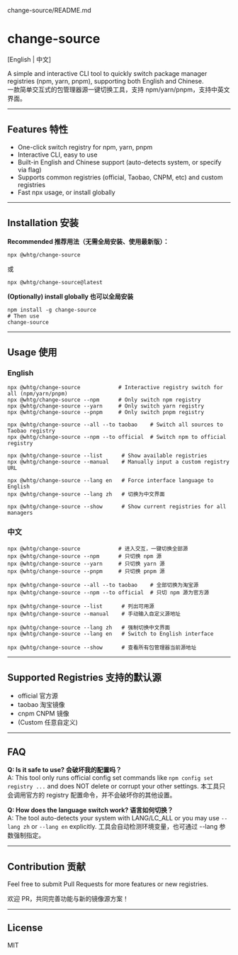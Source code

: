 change-source/README.md
# change-source

[English | 中文]

A simple and interactive CLI tool to quickly switch package manager registries (npm, yarn, pnpm), supporting both English and Chinese.  
一款简单交互式的包管理器源一键切换工具，支持 npm/yarn/pnpm，支持中英文界面。

---

## Features 特性

- One-click switch registry for npm, yarn, pnpm
- Interactive CLI, easy to use
- Built-in English and Chinese support (auto-detects system, or specify via flag)
- Supports common registries (official, Taobao, CNPM, etc) and custom registries
- Fast npx usage, or install globally

---

## Installation 安装

**Recommended 推荐用法（无需全局安装、使用最新版）：**

```shell
npx @whtg/change-source
```

或

```shell
npx @whtg/change-source@latest
```

**(Optionally) install globally 也可以全局安装**

```shell
npm install -g change-source
# Then use
change-source
```

---

## Usage 使用

### English

```shell
npx @whtg/change-source            # Interactive registry switch for all (npm/yarn/pnpm)
npx @whtg/change-source --npm      # Only switch npm registry
npx @whtg/change-source --yarn     # Only switch yarn registry
npx @whtg/change-source --pnpm     # Only switch pnpm registry

npx @whtg/change-source --all --to taobao    # Switch all sources to Taobao registry
npx @whtg/change-source --npm --to official  # Switch npm to official registry

npx @whtg/change-source --list      # Show available registries
npx @whtg/change-source --manual    # Manually input a custom registry URL

npx @whtg/change-source --lang en   # Force interface language to English
npx @whtg/change-source --lang zh   # 切换为中文界面

npx @whtg/change-source --show      # Show current registries for all managers
```

### 中文

```shell
npx @whtg/change-source            # 进入交互，一键切换全部源
npx @whtg/change-source --npm      # 只切换 npm 源
npx @whtg/change-source --yarn     # 只切换 yarn 源
npx @whtg/change-source --pnpm     # 只切换 pnpm 源

npx @whtg/change-source --all --to taobao    # 全部切换为淘宝源
npx @whtg/change-source --npm --to official  # 只切 npm 源为官方源

npx @whtg/change-source --list      # 列出可用源
npx @whtg/change-source --manual    # 手动输入自定义源地址

npx @whtg/change-source --lang zh   # 强制切换中文界面
npx @whtg/change-source --lang en   # Switch to English interface

npx @whtg/change-source --show      # 查看所有包管理器当前源地址
```

---

## Supported Registries 支持的默认源

- official 官方源
- taobao 淘宝镜像
- cnpm CNPM 镜像
- (Custom 任意自定义)

---

## FAQ

**Q: Is it safe to use? 会破坏我的配置吗？**  
A: This tool only runs official config set commands like `npm config set registry ...` and does NOT delete or corrupt your other settings. 本工具只会调用官方的 registry 配置命令，并不会破坏你的其他设置。

**Q: How does the language switch work? 语言如何切换？**  
A: The tool auto-detects your system with LANG/LC_ALL or you may use `--lang zh` or `--lang en` explicitly. 工具会自动检测环境变量，也可通过 --lang 参数强制指定。

---

## Contribution 贡献

Feel free to submit Pull Requests for more features or new registries.

欢迎 PR，共同完善功能与新的镜像源方案！

---

## License

MIT
